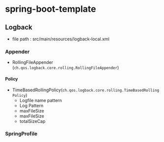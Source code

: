 # spring-boot-template

## Logback

- file path : src/main/resources/logback-local.xml

### Appender

- RollingFileAppender (`ch.qos.logback.core.rolling.RollingFileAppender`)

#### Policy

- TimeBasedRollingPolicy(`ch.qos.logback.core.rolling.TimeBasedRollingPolicy`)
    - Logfile name pattern
    - Log Pattern
    - maxFileSize
    - maxFileSize
    - totalSizeCap

### SpringProfile

